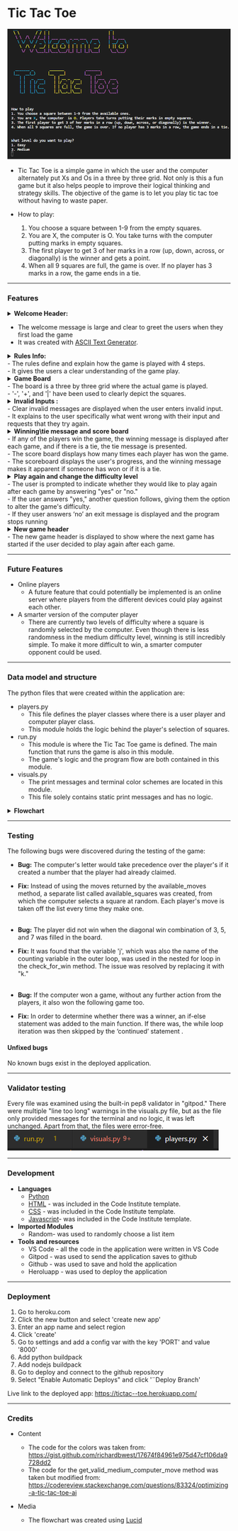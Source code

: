 # Tic Tac Toe

![The Tic Tac Toe terminal](/assets/images/terminal-image.png)

- Tic Tac Toe is a simple game in which the user and the computer alternately put Xs and Os in a three by three grid. Not only is this a fun game but it also helps people to improve their logical thinking and strategy skills. The objective of the game is to let you play tic tac toe without having to waste paper. 
        
- How to play:
    1. You choose a square between 1-9 from the empty squares.
    2. You are X, the computer  is O. You take turns with the computer putting marks in empty squares.
    3. The first player to get 3 of her marks in a row (up, down, across, or diagonally) is the winner and gets a point.
    4. When all 9 squares are full, the game is over. If no player has 3 marks in a row, the game ends in a tie.
<hr>

### Features
<details>
    <summary><strong>Welcome Header:</strong></summary>
    <img src="./assets/images/welcome-message.png" alt="welcome message"/>
</details>

- The welcome message is large and clear to greet the users when they first load the game<br>
- It was created with [ASCII Text Generator](http://patorjk.com/software/taag/#p=display&f=Fun%20Face&t=daxzxczxxz).

<details>
    <summary><strong>Rules Info:</strong></summary>
    <img src="./assets/images/rules-info.png" alt="rules information"/>
</details>
- The rules define and explain how the game is played with 4 steps.<br>
- It gives the users a clear understanding of the game play.

<details>
    <summary><strong>Game Board</strong></summary>
    <img src="./assets/images/the-board.png" alt="The game board"/>
</details>
- The board is a three by three grid where the actual game is played.<br>
- '-', '+', and '|' have been used to clearly depict the squares.

<details>
    <summary><strong> Invalid Inputs :</strong></summary>
    <img src="./assets/images/invalid-input1.png" alt="invalid input"/><br>
    <img src="./assets/images/invalid-input2.png" alt="invalid input"/><br>
    <img src="./assets/images/invalid-input3.png" alt="invalid input"/><br>
    <img src="./assets/images/invalid-input4.png" alt="invalid input"/>
</details>
- Clear invalid messages are displayed when the user enters invalid input.<br>
- It explains to the user specifically what went wrong with their input and requests that they try again.
<details>
    <summary><strong>Winning\tie message and score board</strong></summary>
    <img src="./assets/images/x-win.png" alt="winning message"/><br>
    <img src="./assets/images/o-win.png" alt="winning message"/><br>
    <img src="./assets/images/tie-message.png" alt="tie message"/><br>
    <img src="./assets/images/scoreboard.png" alt="scoreboard"/>
</details>
- If any of the players win the game, the winning message is displayed after each game, and if there is a tie, the tie message is presented.<br>
- The score board displays how many times each player has won the game.<br>
- The scoreboard displays the user's progress, and the winning message makes it apparent if someone has won or if it is a tie.
<details>
    <summary><strong>Play again and change the difficulty level</strong></summary>
    <img src="./assets/images/play-again.png" alt="play again"/>
</details>
- The user is prompted to indicate whether they would like to play again after each game by answering "yes" or "no."<br>
- If the user answers "yes," another question follows, giving them the option to alter the game's difficulty.<br>
- If they user answers ‘no’ an exit message is displayed and the program stops running
<details>
    <summary><strong>New game header</strong></summary>
    <img src="./assets/images/new-game.png" alt="new game"/>
</details>
- The new game header is displayed to show where the next game has started if the user decided to play again after each game.
<hr>

### Future Features
- Online players
    * A future feature that could potentially be implemented is an online server where players from the different devices could play against each other.
- A smarter version of the computer player
    * There are currently two levels of difficulty where a square is randomly selected by the computer. Even though there is less randomness in the medium difficulty level, winning is still incredibly simple. To make it more difficult to win, a smarter computer opponent could be used.
<hr>

### Data model and structure
The python files that were created within the application are:
- players.py
    * This file defines the player classes where there is a user player and computer player class. 
    * This module holds the logic behind the player's selection of squares.
- run.py
    * This module is where the Tic Tac Toe game is defined. The main function that runs the game is also in this module.
    * The game's logic and the program flow are both contained in this module.
- visuals.py
    * The print messages and terminal color schemes are located in this module.
    * This file solely contains static print messages and has no logic.

<details>
    <summary><strong>Flowchart</strong></summary>
    <img src="./assets/images/lucid-flowchart.png" alt="flow chart"/>
</details>
<hr>

### Testing
The following bugs were discovered during the testing of the game:

- **Bug:** The computer's letter would take precedence over the player's if it created a number that the player had already claimed.
- **Fix:**  Instead of using the moves returned by the available_moves method, a separate list called available_squares was created, from which the computer selects a square at random. Each player's move is taken off the list every time they make one.
<br><br>

- **Bug:** The player did not win when the diagonal win combination of 3, 5, and 7 was filled in the board.
- **Fix:**  It was found that the variable 'j', which was also the name of the counting variable in the outer loop, was used in the nested for loop in the check_for_win method. The issue was resolved by replacing it with "k."
<br><br>

- **Bug:**  If the computer won a game, without any further action from the players, it also won the following game too.
- **Fix:**  In order to determine whether there was a winner, an if-else statement was added to the main function. If there was, the while loop iteration was then skipped by the ‘continued’ statement .

#### Unfixed bugs
No known bugs exist in the deployed application.
<hr>

### Validator testing
Every file was examined using the built-in pep8 validator in "gitpod." There were multiple "line too long" warnings in the visuals.py file, but as the file only provided messages for the terminal and no logic, it was left unchanged. Apart from that, the files were error-free.<br>
![validator-results](./assets/images/validator.png)
<hr>

### Development
- **Languages**
    * [Python](https://www.python.org/)
    * [HTML](https://www.w3schools.com/html/html_intro.asp) - was included in the Code Institute template.  
    * [CSS](https://www.w3schools.com/css/css_intro.asp) - was included in the Code Institute template.
    * [Javascript](https://www.javascript.com/)- was included in the Code Institute template.
- **Imported Modules**
    * Random- was used to randomly choose a list item
- **Tools and resources**
    * VS Code - all the code in the application were written in VS Code
    * Gitpod -  was used to send the application saves to github
    * Github - was used to save and hold the application
    * Heroluapp  - was used to deploy the application
<hr>

### Deployment
1. Go to heroku.com
2. Click the new button and select 'create new app'
3. Enter an app name and select region
4. Click 'create'
5. Go to settings and add a config var with the key 'PORT' and value '8000'
6. Add python buildpack
7. Add nodejs buildpack
8. Go to deploy and connect to the github repository
7. Select "Enable Automatic Deploys" and click '¨Deploy Branch'

Live link to the deployed app: https://tictac--toe.herokuapp.com/ 

<hr>

### Credits
- Content
    * The code for the colors was taken from: https://gist.github.com/richardbwest/17674f84961e975d47cf106da9728dd2 
    * The code for the get_valid_medium_computer_move method was taken but modified from: https://codereview.stackexchange.com/questions/83324/optimizing-a-tic-tac-toe-ai 

- Media
    * The flowchart was created using [Lucid](https://lucid.app/documents#/dashboard?folder_id=home)
